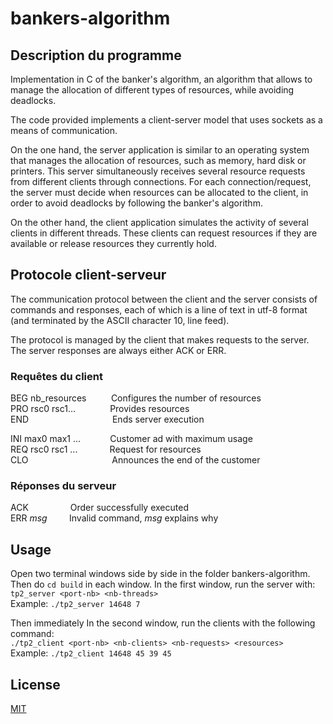 # bankers-algorithm

## Description du programme

Implementation in C of the banker's algorithm, an algorithm that allows to manage the allocation of different types of resources, while avoiding deadlocks.

The code provided implements a client-server model that uses sockets as a means of communication.

On the one hand, the server application is similar to an operating system that manages the allocation of resources, such as memory, hard disk or printers. This server simultaneously receives several resource requests from different clients through connections. For each connection/request, the server must decide when resources can be allocated to the client, in order to avoid deadlocks by following the banker's algorithm.

On the other hand, the client application simulates the activity of several clients in different threads. These clients can request resources if they are available or release resources they currently hold.

## Protocole client-serveur

The communication protocol between the client and the server consists of commands and responses, each of which is a line of text in utf-8 format (and terminated by the ASCII character 10, line feed).

The protocol is managed by the client that makes requests to the server. The server responses are always either ACK or ERR.

### Requêtes du client

BEG nb_resources&nbsp;&nbsp;&nbsp;&nbsp;&nbsp;&nbsp;&nbsp;&nbsp;&nbsp;&nbsp;Configures the number of resources  
PRO rsc0 rsc1...&nbsp;&nbsp;&nbsp;&nbsp;&nbsp;&nbsp;&nbsp;&nbsp;&nbsp;&nbsp;&nbsp;&nbsp;&nbsp;&nbsp;Provides resources  
END&nbsp;&nbsp;&nbsp;&nbsp;&nbsp;&nbsp;&nbsp;&nbsp;&nbsp;&nbsp;&nbsp;&nbsp;&nbsp;&nbsp;&nbsp;&nbsp;&nbsp;&nbsp;&nbsp;&nbsp;&nbsp;&nbsp;&nbsp;&nbsp;&nbsp;&nbsp;&nbsp;&nbsp;&nbsp;&nbsp;&nbsp;&nbsp;&nbsp;&nbsp;Ends server execution  

INI max0 max1 ...&nbsp;&nbsp;&nbsp;&nbsp;&nbsp;&nbsp;&nbsp;&nbsp;&nbsp;&nbsp;&nbsp;&nbsp;Customer ad with maximum usage  
REQ rsc0 rsc1 ...&nbsp;&nbsp;&nbsp;&nbsp;&nbsp;&nbsp;&nbsp;&nbsp;&nbsp;&nbsp;&nbsp;&nbsp;&nbsp;Request for resources  
CLO&nbsp;&nbsp;&nbsp;&nbsp;&nbsp;&nbsp;&nbsp;&nbsp;&nbsp;&nbsp;&nbsp;&nbsp;&nbsp;&nbsp;&nbsp;&nbsp;&nbsp;&nbsp;&nbsp;&nbsp;&nbsp;&nbsp;&nbsp;&nbsp;&nbsp;&nbsp;&nbsp;&nbsp;&nbsp;&nbsp;&nbsp;&nbsp;&nbsp;&nbsp;Announces the end of the customer  

### Réponses du serveur 

ACK&nbsp;&nbsp;&nbsp;&nbsp;&nbsp;&nbsp;&nbsp;&nbsp;&nbsp;&nbsp;&nbsp;&nbsp;&nbsp;&nbsp;&nbsp;&nbsp;&nbsp;Order successfully executed  
ERR *msg*&nbsp;&nbsp;&nbsp;&nbsp;&nbsp;&nbsp;&nbsp;&nbsp;&nbsp;Invalid command, *msg* explains why

## Usage

Open two terminal windows side by side in the folder bankers-algorithm. Then do ``cd build`` in each window.
In the first window, run the server with:  
``tp2_server <port-nb> <nb-threads>``  
Example: ``./tp2_server 14648 7``  

Then immediately In the second window, run the clients with the following command:  
```./tp2_client <port-nb> <nb-clients> <nb-requests> <resources>```  
Example: ``./tp2_client 14648 45 39 45``

## License
[MIT](https://raw.githubusercontent.com/Nakwendaa/bankers-algorithm/master/LICENSE)
